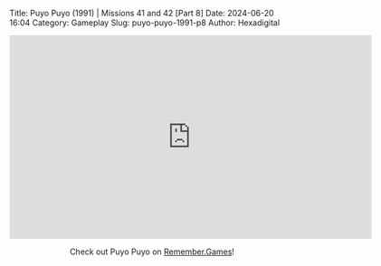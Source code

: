 Title: Puyo Puyo (1991) | Missions 41 and 42 [Part 8]
Date: 2024-06-20 16:04
Category: Gameplay
Slug: puyo-puyo-1991-p8
Author: Hexadigital

<center><iframe src="https://www.youtube.com/embed/RzFav2k2UWo?feature=oembed" allow="accelerometer; autoplay; encrypted-media; gyroscope; picture-in-picture" width="640" height="360" frameborder="0"></iframe>

Check out Puyo Puyo on [Remember.Games](https://remember.games/game/8365/puyo-puyo/)!</center>